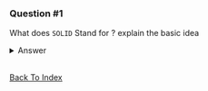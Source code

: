 ### Question #1

What does `SOLID` Stand for ? explain the basic idea

<details>
<summary>Answer</summary>

`SOLID` is a mnemonic acronym that stands for five principles of object-oriented design and programming

<br>

1. **Single Responsibility Principle (SRP)**: The single responsibility principle states that a class or module should have only one reason to change. This means that a class should have a single, well-defined responsibility, and all of its methods and properties should be related to that responsibility. Adhering to this principle can help to make a system more modular and easier to understand and maintain, as it reduces the number of potential interactions between different parts of the system.

_example_:

The user account class has a single responsibility: managing user accounts. It has properties for the user's name, email address, and password, and methods for signing in and signing out. It does not have any responsibility for sending emails or performing any other unrelated tasks.

<br>

2. **Open-Closed Principle (OCP)**: The open-closed principle states that software entities (such as classes, modules, functions, etc.) should be open for extension but closed for modification. This means that you should be able to add new functionality to a class without changing its existing code, by extending the class or implementing new classes that conform to the same interface. Adhering to this principle can help to make a system more flexible and easier to maintain, as it reduces the need to modify existing code when adding new features.

_example_:

Suppose you want to add a new feature to the application that allows users to sign in using their social media accounts (such as Facebook or Google). You could create a new class that extends the user account class and implements the necessary additional behavior, without modifying the existing user account class. This would allow you to add new functionality to the system without changing the existing code, which helps to adhere to the open-closed principle.

```Javascript
class UserAccount {
  // UserAccount code
}

class SocialMediaUserAccount extends UserAccount {
  constructor(name, email, password, socialMediaType) {
    super(name, email, password);
    this.socialMediaType = socialMediaType;
  }

  signIn() {
    // code to sign in the user using their social media account goes here
  }
}
```

<br>

3. **Liskov Substitution Principle (LSP)**: The Liskov substitution principle states that subtypes must be substitutable for their base types. This means that if a class is a subtype of another class, it should be able to be used in the same way as the base class without causing any problems. Adhering to this principle can help to ensure that a system is more predictable and easier to understand and maintain, as it reduces the risk of unexpected behavior when using subtypes in place of their base types.

_example_:

Suppose you have code that depends on the user account class and expects it to have a signIn() method. If you create a new class that extends the user account class and implements the signIn() method, you should be able to use an instance of the new class in the same way as an instance of the user account class without causing any problems. This helps to adhere to the Liskov substitution principle.

```JavaScript
function doSomethingWithUserAccount(userAccount) {
  userAccount.signIn();
  // do other things with the user account
}

const userAccount = new UserAccount('John', 'john@example.com', 'password');
doSomethingWithUserAccount(userAccount);

const socialMediaUserAccount = new SocialMediaUserAccount('John', 'john@example.com', 'password', 'facebook');
doSomethingWithUserAccount(socialMediaUserAccount);
```

<br>

4. **Interface Segregation Principle (ISP)**: The interface segregation principle states that clients should not be forced to depend on interfaces they do not use. This means that a class should not be forced to implement methods that it does not need, as this can lead to unnecessary complexity and reduced flexibility. Adhering to this principle can help to make a system more modular and easier to understand and maintain, as it reduces the number of unnecessary dependencies between different parts of the system.

_example_:

Suppose you have an interface that defines the behavior of a user account, with methods for signing in and signing out. If you have a class that represents a user account that can be signed in using social media, it might only need to implement the signIn() method, as it does not support traditional email/password sign in. Adhering to the interface segregation principle, you would create a separate interface that defines only the signIn() method, and have the social media user account class implement that interface instead of the full user account interface.

```Javascript
interface UserAccountInterface {
  signIn(): void;
  signOut(): void;
}

interface SocialMediaUserAccountInterface {
  signIn(): void;
}

class UserAccount implements UserAccountInterface {
  // code from the previous example goes here
}

class SocialMediaUserAccount implements SocialMediaUserAccountInterface {
  // code from the previous example goes here
}
```

<br>

5. **Dependency Inversion Principle (DIP)**: The dependency inversion principle states that high-level modules should not depend on low-level modules. Both should depend on abstractions. This means that instead of depending on concrete implementations of low-level functionality, high-level modules should depend on abstractions that define the required behavior. This can help to make a system more flexible and easier to maintain, as it reduces the need to modify high-level modules when making changes to low-level modules.

_example_:

Suppose you have a high-level module that uses the user account class to sign users in and out of the application. Instead of depending on the concrete implementation of the user account class, the high-level module should depend on an abstraction that defines the required behavior. For example, you might create an interface that defines signIn() and signOut() methods, and have the user account class implement that interface. The high-level module would then depend on the interface rather than the concrete implementation, which helps to adhere to the dependency inversion principle.

<br>

</details>

<br>

[Back To Index](../index.md)
